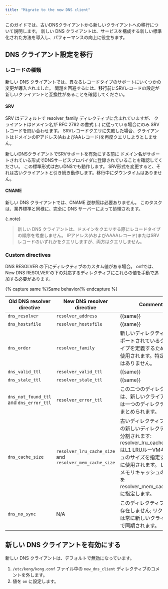 ```yaml
---
title: "Migrate to the new DNS client"
---
```

このガイドでは、古いDNSクライアントから新しいクライアントへの移行について説明します。 新しい DNS クライアントは、サービスを構成する新しい標準化された方法を導入し、パフォーマンスの向上に役立ちます。



DNS クライアント設定を移行
------------------------------------

### レコードの種類

新しい DNS クライアントでは、異なるレコードタイプのサポートにいくつかの変更が導入されました。 問題を回避するには、移行前にSRVレコードの設定が新しいクライアントと互換性があることを確認してください。

#### SRV

SRV はデフォルトで resolver_family ディレクティブに含まれていますが、 クライアントはドメイン名が RFC 2782 の書式 (_<service>._<proto>.<name>) に従っている場合にのみ SRV レコードを問い合わせます。 SRVレコードクエリに失敗した場合、クライアントはドメインのIPアドレス(AおよびAAレコード)を再度クエリしようとしません。

新しいDNSクライアントでSRVサポートを有効にする前に ドメイン名がサポートされている形式でDNSサービスプロバイダに登録されていることを確認してください。 この標準形式は古いDNSでも動作します。 SRV形式を変更すると、それは古いクライアントと引き続き動作します。移行中にダウンタイムはありません。

#### CNAME

新しい DNS クライアントでは、CNAME 逆参照は必要ありません。 このタスクは、業界標準と同様に、完全に DNS サーバーによって処理されます。

{:.note}
> 
> 新しい DNS クライアントは、ドメインをクエリする際にレコードタイプの順序を考慮しません。 IPアドレス(AおよびAAAAレコード)またはSRVレコードのいずれかをクエリしますが、両方はクエリしません。

### Custom directives

DNS RESOLVER の下にディレクティブのカスタム値がある場合。 onfでは、New DNS RESOLVER`の下の対応するディレクティブにこれらの値を手動で追加する必要があります。

{% capture same %}Same behavior{% endcapture %}

|       Old DNS resolver directive        |               New DNS resolver directive                |                                                                                                Comment                                                                                                |
|-----------------------------------------|---------------------------------------------------------|-------------------------------------------------------------------------------------------------------------------------------------------------------------------------------------------------------|
| `dns_resolver`                          | `resolver_address`                                      | {{same}}                                                                                                                                                                                                 |
| `dns_hostsfile`                         | `resolver_hostsfile`                                    | {{same}}                                                                                                                                                                                                 |
| `dns_order`                             | `resolver_family`                                       | 	新しいディレクティブはサポートされているクエリタイプを定義するためにのみ使用されます。特定の順序はありません。                                                                                                     |
| `dns_valid_ttl`                         | `resolver_valid_ttl`                                    | {{same}}                                                                                                                                                                                                 |
| `dns_stale_ttl`                         | `resolver_stale_ttl`                                    | {{same}}                                                                                                                                                                                                 |
| `dns_not_found_ttl` and `dns_error_ttl` | `resolver_error_ttl`                                    | 	この二つのディレクティブは、新しいクライアントでは一つのディレクティブにまとめられます。                                                                                                                                  |
| `dns_cache_size`                        | `resolver_lru_cache_size` and `resolver_mem_cache_size` | 古いディレクティブは二つの新しいディレクティブに分割されます: resolver_lru_cache_size はL1 LRUルーVMキャッシュのサイズを指定するために使用されます。 L2共有メモリキャッシュのサイズをresolver_mem_cache_sizeに指定します。|
| `dns_no_sync`                           | N/A                                                     | このディレクティブはもう存在しません; リクエストは常に新しいクライアントで同期されます。                                                                                                               |

新しい DNS クライアントを有効にする
-------------------------

新しい DNS クライアントは、デフォルトで無効になっています。

1. `/etc/kong/kong.conf`  ファイル中の `new_dns_client` ディレクティブのコメントを外します。
2. 値を `on` に設定します。

